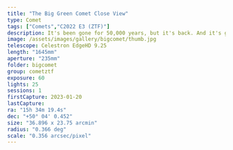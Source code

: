 ```yaml
---
title: "The Big Green Comet Close View"
type: Comet
tags: ["Comets","C2022 E3 (ZTF)"]
description: It's been gone for 50,000 years, but it's back. And it's green. Really green. C/2022 E3 (ZTF).
image: /assets/images/gallery/bigcomet/thumb.jpg
telescope: Celestron EdgeHD 9.25
length: "1645mm"
aperture: "235mm"
folder: bigcomet
group: cometztf
exposure: 60
lights: 25
sessions: 1
firstCapture: 2023-01-20
lastCapture:
ra: "15h 34m 19.4s"
dec: "+50° 04' 0.452"
size: "36.896 x 23.75 arcmin"
radius: "0.366 deg"
scale: "0.356 arcsec/pixel"
---
```

